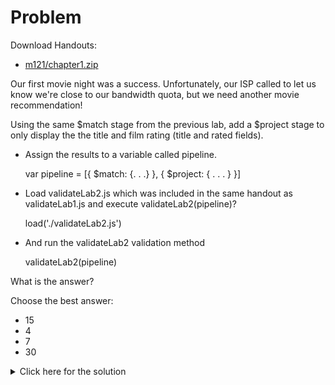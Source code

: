 # Problem
Download Handouts:
 - <a href="https://s3.amazonaws.com/edu-downloads.10gen.com/M121_2018_March/static/handouts/m121/chapter1.zip">m121/chapter1.zip</a>
 
Our first movie night was a success. Unfortunately, our ISP called to let us know we're close to our bandwidth quota, but we need another movie recommendation!

Using the same $match stage from the previous lab, add a $project stage to only display the the title and film rating (title and rated fields).

 - Assign the results to a variable called pipeline.

    var pipeline = [{ $match: {. . .} }, { $project: { . . . } }]

 - Load validateLab2.js which was included in the same handout as validateLab1.js and execute validateLab2(pipeline)?

    load('./validateLab2.js')

 - And run the validateLab2 validation method

    validateLab2(pipeline)

What is the answer?

Choose the best answer:

 - 15
 - 4
 - 7
 - 30

<details>
  <summary>Click here for the solution</summary>
    <ul>
      <li>15</li>
	</ul>
</details>